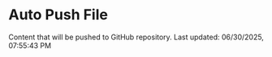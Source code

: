 # Auto Push File

Content that will be pushed to GitHub repository.
Last updated: 06/30/2025, 07:55:43 PM